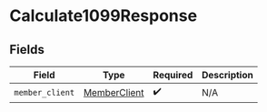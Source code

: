 # Calculate1099Response


## Fields

| Field                                               | Type                                                | Required                                            | Description                                         |
| --------------------------------------------------- | --------------------------------------------------- | --------------------------------------------------- | --------------------------------------------------- |
| `member_client`                                     | [MemberClient](../../models/shared/memberclient.md) | :heavy_check_mark:                                  | N/A                                                 |
